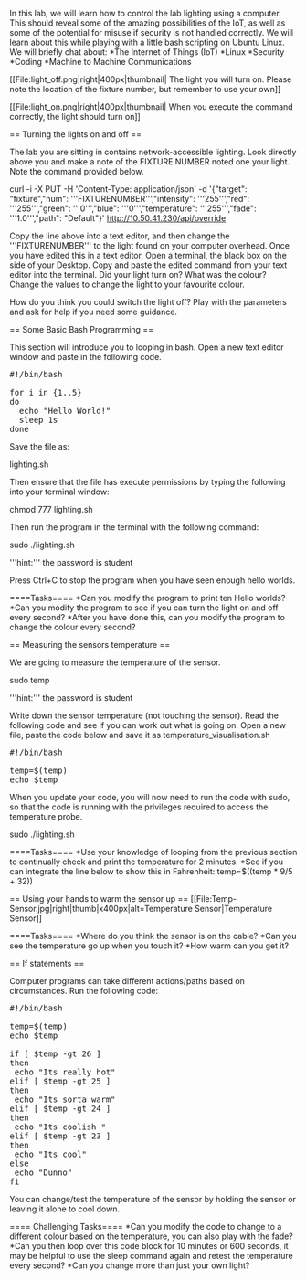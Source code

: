 In this lab, we will learn how to control the lab lighting using a computer. This should reveal some of the amazing possibilities of the IoT, as well as some of the potential for misuse if security is not handled correctly. We will learn about this while playing with a little bash scripting on Ubuntu Linux. We will briefly chat about:
*The Internet of Things (IoT)
*Linux
*Security
*Coding
*Machine to Machine Communications 

[[File:light_off.png|right|400px|thumbnail| The light you will turn on. Please note the location of the fixture number, but remember to use your own]]

[[File:light_on.png|right|400px|thumbnail| When you execute the command correctly, the light should turn on]]

== Turning the lights on and off ==

The lab you are sitting in contains network-accessible lighting. Look directly above you and make a note of the FIXTURE NUMBER noted one your light. Note the command provided below.

 curl -i -X PUT -H 'Content-Type: application/json' -d '{"target": "fixture","num": '''FIXTURENUMBER''',"intensity": '''255''',"red": '''255''',"green": '''0''',"blue": '''0''',"temperature": '''255''',"fade": '''1.0''',"path": "Default"}' http://10.50.41.230/api/override

Copy the line above into a text editor, and then change the '''FIXTURENUMBER''' to the light found on your computer overhead. Once you have edited this in a text editor, Open a terminal, the black box on the side of your Desktop. Copy and paste the edited command from your text editor into the terminal. Did your light turn on? What was the colour? Change the values to change the light to your favourite colour.

How do you think you could switch the light off? Play with the parameters and ask for help if you need some guidance.

== Some Basic Bash Programming == 

This section will introduce you to looping in bash. Open a new text editor window and paste in the following code.

<pre>
#!/bin/bash

for i in {1..5}
do
  echo "Hello World!"
  sleep 1s
done
</pre>

Save the file as:
 
 lighting.sh 

Then ensure that the file has execute permissions by typing the following into your terminal window:

 chmod 777 lighting.sh

Then run the program in the terminal with the following command:

 sudo ./lighting.sh

'''hint:''' the password is student

Press Ctrl+C to stop the program when you have seen enough hello worlds.

====Tasks====
*Can you modify the program to print ten Hello worlds?
*Can you modify the program to see if you can turn the light on and off every second? 
*After you have done this, can you modify the program to change the colour every second?

== Measuring the sensors temperature ==

We are going to measure the temperature of the sensor.

 sudo temp

'''hint:''' the password is student

Write down the sensor temperature (not touching the sensor).
Read the following code and see if you can work out what is going on. Open a new file, paste the code below and save it as temperature_visualisation.sh

<pre>
#!/bin/bash

temp=$(temp)
echo $temp
</pre>

When you update your code, you will now need to run the code with sudo, so that the code is running with the privileges required to access the temperature probe.

 sudo ./lighting.sh

====Tasks====
*Use your knowledge of looping from the previous section to continually check and print the temperature for 2 minutes.
*See if you can integrate the line below to show this in Fahrenheit:
 temp=$((temp * 9/5 + 32))

== Using your hands to warm the sensor up ==
[[File:Temp-Sensor.jpg|right|thumb|x400px|alt=Temperature Sensor|Temperature Sensor]]

====Tasks====
*Where do you think the sensor is on the cable?
*Can you see the temperature go up when you touch it?
*How warm can you get it?


== If statements ==

Computer programs can take different actions/paths based on circumstances. Run the following code:

<pre>
#!/bin/bash

temp=$(temp)
echo $temp

if [ $temp -gt 26 ]
then
 echo "Its really hot"
elif [ $temp -gt 25 ]
then
 echo "Its sorta warm"
elif [ $temp -gt 24 ]
then
 echo "Its coolish "
elif [ $temp -gt 23 ]
then
 echo "Its cool"
else
 echo "Dunno"
fi
</pre>

You can change/test the temperature of the sensor by holding the sensor or leaving it alone to cool down.

==== Challenging Tasks====
*Can you modify the code to change to a different colour based on the temperature, you can also play with the fade?
*Can you then loop over this code block for 10 minutes or 600 seconds, it may be helpful to use the sleep command again and retest the temperature every second?
*Can you change more than just your own light?

